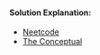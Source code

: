 #### Solution Explanation:
* [Neetcode](https://www.youtube.com/watch?v=3OamzN90kPg)
* [The Conceptual](https://www.youtube.com/watch?v=Z_0nvQ7dGEc)
